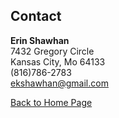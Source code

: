 ## Contact
**Erin Shawhan**  
7432 Gregory Circle  
Kansas City, Mo 64133  
(816)786-2783  
ekshawhan@gmail.com  

[Back to Home Page](https://github.com/erinshawhan/midterm-IT1000/blob/main/README.md)
